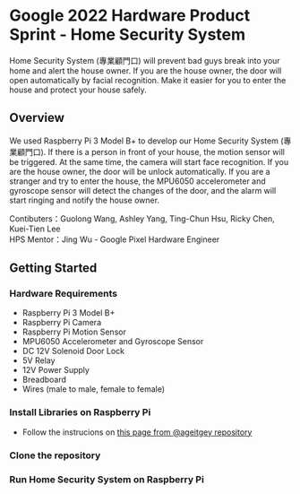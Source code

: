 # Google 2022 Hardware Product Sprint - Home Security System
Home Security System (專業顧門口) will prevent bad guys break into your home and alert the house owner. If you are the house owner, the door will open automatically by facial recognition. Make it easier for you to enter the house and protect your house safely. 

## Overview
We used Raspberry Pi 3 Model B+ to develop our Home Security System (專業顧門口). If there is a person in front of your house, the motion sensor will be triggered. At the same time, the camera will start face recognition. If you are the house owner, the door will be unlock automatically. If you are a stranger and try to enter the house, the MPU6050 accelerometer and gyroscope sensor will detect the changes of the door, and the alarm will start ringing and notify the house owner. 

Contibuters：Guolong Wang, Ashley Yang, Ting-Chun Hsu, Ricky Chen, Kuei-Tien Lee  
HPS Mentor：Jing Wu - Google Pixel Hardware Engineer  

## Getting Started
### Hardware Requirements
- Raspberry Pi 3 Model B+ 
- Raspberry Pi Camera
- Raspberry Pi Motion Sensor
- MPU6050 Accelerometer and Gyroscope Sensor
- DC 12V Solenoid Door Lock
- 5V Relay
- 12V Power Supply
- Breadboard
- Wires (male to male, female to female)

### Install Libraries on Raspberry Pi
- Follow the instrucions on [this page from @ageitgey repository](https://gist.github.com/ageitgey/1ac8dbe8572f3f533df6269dab35df65)
### Clone the repository
### Run Home Security System on Raspberry Pi
